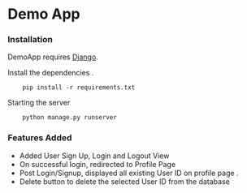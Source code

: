 # Demo App


### Installation

DemoApp requires [Django](https://www.djangoproject.com/).

Install the dependencies .
```
    pip install -r requirements.txt
```
Starting the server
```
    python manage.py runserver
```

### Features Added 
* Added User Sign Up, Login and Logout View
* On successful login, redirected to Profile Page
* Post Login/Signup, displayed all existing User ID on profile page .
* Delete button to delete the selected User ID from the database

